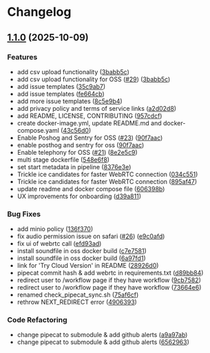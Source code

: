 # Changelog

## [1.1.0](https://github.com/dograh-hq/dograh/compare/dograh-copy-v1.0.0...dograh-copy-v1.1.0) (2025-10-09)


### Features

* add csv upload functionality ([3babb5c](https://github.com/dograh-hq/dograh/commit/3babb5ced61e259f480f8c0fdf225c57953fddf6))
* add csv upload functionality for OSS ([#29](https://github.com/dograh-hq/dograh/issues/29)) ([3babb5c](https://github.com/dograh-hq/dograh/commit/3babb5ced61e259f480f8c0fdf225c57953fddf6))
* add issue templates ([35c9ab7](https://github.com/dograh-hq/dograh/commit/35c9ab7b07896ebff739326a0f8408975877aa9e))
* add issue templates ([fe664cb](https://github.com/dograh-hq/dograh/commit/fe664cb3a69f239212dbd2000868ea54900dbff2))
* add more issue templates ([8c5e9b4](https://github.com/dograh-hq/dograh/commit/8c5e9b426390fb7128bf50f1b5bdc6be691549cf))
* add privacy policy and terms of service links ([a2d02d8](https://github.com/dograh-hq/dograh/commit/a2d02d8326d20eac181a2850c3c2cef53e537ee7))
* add README, LICENSE, CONTRIBUTING ([957cdcf](https://github.com/dograh-hq/dograh/commit/957cdcf3632d04d977eb1dd4926f7774252ee86f))
* create docker-image.yml, update README.md and docker-compose.yaml ([43c56d0](https://github.com/dograh-hq/dograh/commit/43c56d0b95e076d3f920724f139a64d576832d97))
* Enable Poshog and Sentry for OSS ([#23](https://github.com/dograh-hq/dograh/issues/23)) ([90f7aac](https://github.com/dograh-hq/dograh/commit/90f7aac8ad2ed5e771f3c20f4265d4e2e63bae6f))
* enable posthog and sentry for oss ([90f7aac](https://github.com/dograh-hq/dograh/commit/90f7aac8ad2ed5e771f3c20f4265d4e2e63bae6f))
* Enable telephony for OSS ([#21](https://github.com/dograh-hq/dograh/issues/21)) ([8e2e5c9](https://github.com/dograh-hq/dograh/commit/8e2e5c9327655b3c2f34d4fc2708d7ac2a7885f6))
* multi stage dockerfile ([548e6f8](https://github.com/dograh-hq/dograh/commit/548e6f885b159aaa626939942994359a22c663d6))
* set start metadata in pipeline ([8376e3e](https://github.com/dograh-hq/dograh/commit/8376e3e949fc72b682d9b696a6ff640be79d51f9))
* Trickle ice candidates for faster WebRTC connection ([034c551](https://github.com/dograh-hq/dograh/commit/034c551931121ce1689f95dbee42aa4f3763cc49))
* Trickle ice candidates for faster WebRTC connection ([895af47](https://github.com/dograh-hq/dograh/commit/895af4748240fcd8cc2e14b711687d6a821eff2b))
* update readme and docker compose file ([606398b](https://github.com/dograh-hq/dograh/commit/606398b42742e30e2dd347941adeab304c7e5d23))
* UX improvements for onboarding ([d39a811](https://github.com/dograh-hq/dograh/commit/d39a8111a6f364e0ca89f1b6a06459db5134a5c7))


### Bug Fixes

* add minio policy ([136f370](https://github.com/dograh-hq/dograh/commit/136f370ea218983cf65c3e45f789f6877824d115))
* fix audio permission issue on safari ([#26](https://github.com/dograh-hq/dograh/issues/26)) ([e9c0afd](https://github.com/dograh-hq/dograh/commit/e9c0afd517bef7f4c4548c731e0422bd8b949610))
* fix ui of webrtc call ([efd93ad](https://github.com/dograh-hq/dograh/commit/efd93adfa87ebca70c12b291f6e82cc16f1e1596))
* install soundfile in oss docker build ([c7e7581](https://github.com/dograh-hq/dograh/commit/c7e75819f4c10705e700a6ef5cca568f7e3cadd2))
* install soundfile in oss docker build ([6a97fd1](https://github.com/dograh-hq/dograh/commit/6a97fd194e4d5bcca3e626e213d0d4b11f8ec5d4))
* link for 'Try Cloud Version' in README ([28926d0](https://github.com/dograh-hq/dograh/commit/28926d026f3e1514e3f749dfc68df902edbbd5cf))
* pipecat commit hash & add webrtc in requirements.txt ([d89bb84](https://github.com/dograh-hq/dograh/commit/d89bb84dd161011bd2d3d050a89db61e60aa6586))
* redirect user to /workflow page if they have workflow ([9cb7582](https://github.com/dograh-hq/dograh/commit/9cb75829cb055582b2c90aca3d61d2493b621b84))
* redirect user to /workflow page if they have workflow ([73664e6](https://github.com/dograh-hq/dograh/commit/73664e6268842af1793a089698ec6306cab7683a))
* renamed check_pipecat_sync.sh ([75af6cf](https://github.com/dograh-hq/dograh/commit/75af6cfa9c833693286ef5d99ce30a6a5ad1cf9c))
* rethrow NEXT_REDIRECT error ([4906393](https://github.com/dograh-hq/dograh/commit/490639309bb93ee9fce081adae753cb9ec8abc0b))


### Code Refactoring

* change pipecat to submodule & add github alerts ([a9a97ab](https://github.com/dograh-hq/dograh/commit/a9a97abefb7fee3d909b0111fdb65ff8cec8a530))
* change pipecat to submodule & add github alerts ([6562963](https://github.com/dograh-hq/dograh/commit/6562963018c613c5439c1253374cef83e088d15d))
